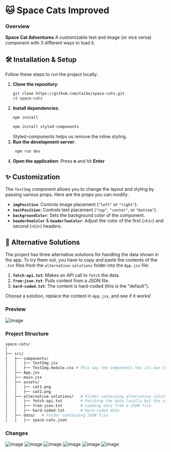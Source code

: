 # 🐱 Space Cats Improved

### Overview

**Space Cat Adventures** A customizable text and image (or vice versa) component with 3 different ways to load it.

## 🛠️ Installation & Setup

Follow these steps to run the project locally:

1. **Clone the repository**:
   ```bash
   git clone https://github.com/Caiko/space-cats.git
   cd space-cats
   ```
2. **Install dependencies**:
   ```bash
   npm install
   ```
   ```bash
   npm install styled-components
   ```
   Styled-components helps us remove the inline styling.
3. **Run the development server**:
   ```bash
    npm run dev
   ```
4. **Open the application**: Press **o** and hit **Enter**

## ✨ Customization

The `TextImg` component allows you to change the layout and styling by passing various props. Here are the props you can modify:

- **`imgPosition`**: Controls image placement (`"left"` or `"right"`).
- **`textPosition`**: Controls text placement (`"top"`, `"center"`, or `"bottom"`).
- **`backgroundColor`**: Sets the background color of the component.
- **`headerOneColor`** & **`headerTwoColor`**: Adjust the color of the first (`<h1>`) and second (`<h2>`) headers.

## 📄 Alternative Solutions

The project has three alternative solutions for handling the data shown in the app. To try them out, you have to copy and paste the contents of the `.txt` files from the `alternative-solutions` folder into the `App.jsx` file:

1. **`fetch-api.txt`**: Makes an API call to `fetch` the data.
2. **`from-json.txt`**: Pulls content from a JSON file.
3. **`hard-coded.txt`**: The content is hard-coded (this is the "default").

Choose a solution, replace the content in `App.jsx`, and see if it works!

### Preview

![image](https://github.com/user-attachments/assets/ca2f5272-b411-40e9-ba67-1cae946acfcb)

### Project Structure

```bash
space-cats/
│
├── src/
│   ├── components/
│   │   ├── TextImg.jsx
│   │   ├── TextImg.module.css # This way the components has its own CSS file. This makes changing styling easier.
│   ├── App.jsx
│   ├── main.jsx
│   ├── assets/
│   │   ├── cat1.png
│   │   ├── cat2.png
│   ├── alternative-solutions/   # Folder containing alternative solutions
│   │   ├── fetch-api.txt        # Fetching the data locally but the same goes for an online source
│   │   ├── from-json.txt        # Loading data from a JSON file
│   │   ├── hard-coded.txt       # Hard-coded data
│   ├── data/   # Folder containing JSON file
│   │   ├── space-cats.json
```

### Changes
![image](https://github.com/user-attachments/assets/0d385695-ac67-431e-a54b-f17f0de6b10f)
![image](https://github.com/user-attachments/assets/f86eab5c-1948-42f7-ac8b-0d93636837d7)
![image](https://github.com/user-attachments/assets/38e16389-8db3-4964-a6d5-6333af99ccb8)
![image](https://github.com/user-attachments/assets/17c896be-c3e2-4238-9607-723db8e8696c)
![image](https://github.com/user-attachments/assets/d531ef2d-f9b0-4a53-b94c-37c4fed57c4f)
![image](https://github.com/user-attachments/assets/aeb202bc-3231-447f-b629-ff46af95ebc0)





